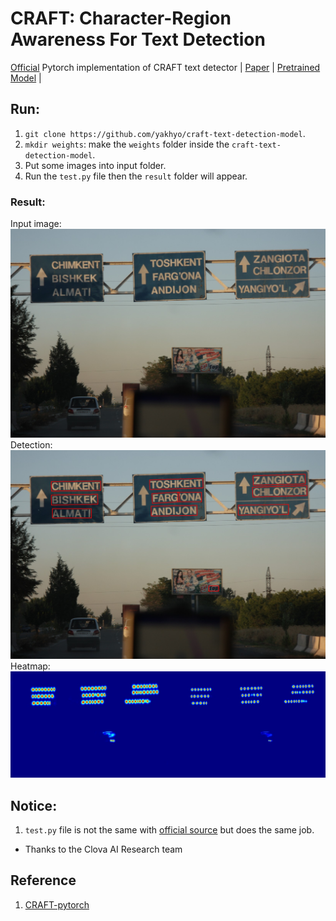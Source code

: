 # CRAFT: Character-Region Awareness For Text Detection
[Official](https://github.com/clovaai/CRAFT-pytorch) Pytorch implementation of CRAFT text detector | [Paper](https://arxiv.org/abs/1904.01941) | [Pretrained Model](https://drive.google.com/open?id=1Jk4eGD7crsqCCg9C9VjCLkMN3ze8kutZ) |

## Run:
1. `git clone https://github.com/yakhyo/craft-text-detection-model`.
2. `mkdir weights`: make the `weights` folder inside the `craft-text-detection-model`.
3. Put some images into input folder.
4. Run the `test.py` file then the `result` folder will appear.
### Result:
Input image: ![This is an input](./input/img.png)
Detection: ![This is a result](./result/res_img.jpg)
Heatmap: ![This is a heatmat](./result/res_img_mask.jpg)

## Notice:
1. `test.py` file is not the same with [official source](https://github.com/clovaai/CRAFT-pytorch) but does the same job.
 
- Thanks to the Clova AI Research team
## Reference

1. [CRAFT-pytorch](https://github.com/clovaai/CRAFT-pytorch)
